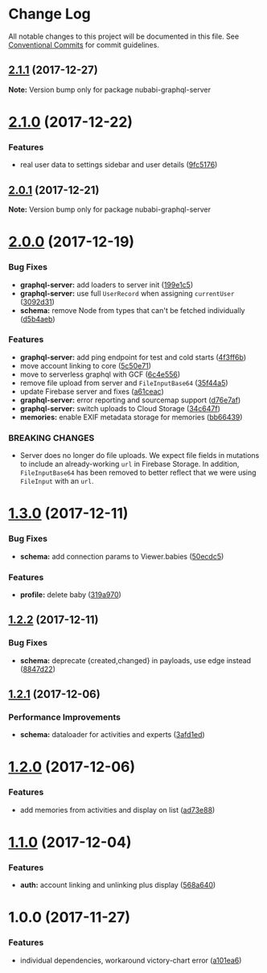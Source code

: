 # Change Log

All notable changes to this project will be documented in this file.
See [Conventional Commits](https://conventionalcommits.org) for commit guidelines.

<a name="2.1.1"></a>
## [2.1.1](https://gitlab.com/nubabi/mobile/compare/nubabi-graphql-server@2.1.0...nubabi-graphql-server@2.1.1) (2017-12-27)




**Note:** Version bump only for package nubabi-graphql-server

<a name="2.1.0"></a>
# [2.1.0](https://gitlab.com/nubabi/mobile/compare/nubabi-graphql-server@2.0.1...nubabi-graphql-server@2.1.0) (2017-12-22)


### Features

* real user data  to settings sidebar and user details ([9fc5176](https://gitlab.com/nubabi/mobile/commit/9fc5176))




<a name="2.0.1"></a>
## [2.0.1](https://gitlab.com/nubabi/mobile/compare/nubabi-graphql-server@2.0.0...nubabi-graphql-server@2.0.1) (2017-12-21)




**Note:** Version bump only for package nubabi-graphql-server

<a name="2.0.0"></a>
# [2.0.0](https://gitlab.com/nubabi/mobile/compare/nubabi-graphql-server@1.3.0...nubabi-graphql-server@2.0.0) (2017-12-19)


### Bug Fixes

* **graphql-server:** add loaders to server init ([199e1c5](https://gitlab.com/nubabi/mobile/commit/199e1c5))
* **graphql-server:** use full `UserRecord` when assigning `currentUser` ([3092d31](https://gitlab.com/nubabi/mobile/commit/3092d31))
* **schema:** remove Node from types that can't be fetched individually ([d5b4aeb](https://gitlab.com/nubabi/mobile/commit/d5b4aeb))


### Features

* **graphql-server:** add ping endpoint for test and cold starts ([4f3ff6b](https://gitlab.com/nubabi/mobile/commit/4f3ff6b))
* move account linking to core ([5c50e71](https://gitlab.com/nubabi/mobile/commit/5c50e71))
* move to serverless graphql with GCF ([6c4e556](https://gitlab.com/nubabi/mobile/commit/6c4e556))
* remove file upload from server and `FileInputBase64` ([35f44a5](https://gitlab.com/nubabi/mobile/commit/35f44a5))
* update Firebase server and fixes ([a61ceac](https://gitlab.com/nubabi/mobile/commit/a61ceac))
* **graphql-server:** error reporting and sourcemap support ([d76e7af](https://gitlab.com/nubabi/mobile/commit/d76e7af))
* **graphql-server:** switch uploads to Cloud Storage ([34c647f](https://gitlab.com/nubabi/mobile/commit/34c647f))
* **memories:** enable EXIF metadata storage for memories ([bb66439](https://gitlab.com/nubabi/mobile/commit/bb66439))


### BREAKING CHANGES

* Server does no longer do file uploads. We expect file fields
in mutations to include an already-working `url` in Firebase Storage. In
addition, `FileInputBase64` has been removed to better reflect that we were
using `FileInput` with an `url`.




<a name="1.3.0"></a>
# [1.3.0](https://gitlab.com/nubabi/mobile/compare/nubabi-graphql-server@1.2.2...nubabi-graphql-server@1.3.0) (2017-12-11)


### Bug Fixes

* **schema:** add connection params to Viewer.babies ([50ecdc5](https://gitlab.com/nubabi/mobile/commit/50ecdc5))


### Features

* **profile:** delete baby ([319a970](https://gitlab.com/nubabi/mobile/commit/319a970))




<a name="1.2.2"></a>
## [1.2.2](https://gitlab.com/nubabi/mobile/compare/nubabi-graphql-server@1.2.1...nubabi-graphql-server@1.2.2) (2017-12-11)


### Bug Fixes

* **schema:** deprecate {created,changed} in payloads, use edge instead ([8847d22](https://gitlab.com/nubabi/mobile/commit/8847d22))




<a name="1.2.1"></a>
## [1.2.1](https://gitlab.com/nubabi/mobile/compare/nubabi-graphql-server@1.2.0...nubabi-graphql-server@1.2.1) (2017-12-06)


### Performance Improvements

* **schema:** dataloader for activities and experts ([3afd1ed](https://gitlab.com/nubabi/mobile/commit/3afd1ed))




<a name="1.2.0"></a>
# [1.2.0](https://gitlab.com/nubabi/mobile/compare/nubabi-graphql-server@1.1.0...nubabi-graphql-server@1.2.0) (2017-12-06)


### Features

* add memories from activities and display on list ([ad73e88](https://gitlab.com/nubabi/mobile/commit/ad73e88))




<a name="1.1.0"></a>
# [1.1.0](https://gitlab.com/nubabi/mobile/compare/nubabi-graphql-server@1.0.0...nubabi-graphql-server@1.1.0) (2017-12-04)


### Features

* **auth:** account linking and unlinking plus display ([568a640](https://gitlab.com/nubabi/mobile/commit/568a640))




<a name="1.0.0"></a>
# 1.0.0 (2017-11-27)


### Features

* individual dependencies, workaround victory-chart error ([a101ea6](https://gitlab.com/nubabi/mobile/commit/a101ea6))
